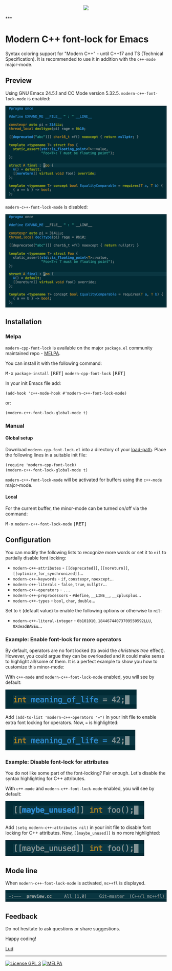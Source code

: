 <p align="center"><img src="./logo.png"/></p>
***

# Modern C++ font-lock for Emacs #

Syntax coloring support for "Modern C++" - until C++17 and TS (Technical Specification). It is recommended to use it in addition with the `c++-mode` major-mode.

## Preview ##

Using GNU Emacs 24.5.1 and CC Mode version 5.32.5. `modern-c++-font-lock-mode` is enabled:

![See img/mc++fl-on.png for screenshot](./img/mc++fl-on.png)

`modern-c++-font-lock-mode` is disabled:

![See img/mc++fl-off.png for screenshot](./img/mc++fl-off.png)

## Installation ##

### Melpa ###

`modern-cpp-font-lock` is available on the major `package.el` community maintained repo - [MELPA](http://melpa.org).

You can install it with the following command:

<kbd>M-x</kbd> `package-install` <kbd>[RET]</kbd> `modern-cpp-font-lock` <kbd>[RET]</kbd>

In your init Emacs file add:

    (add-hook 'c++-mode-hook #'modern-c++-font-lock-mode)

or:

    (modern-c++-font-lock-global-mode t)

### Manual ###

#### Global setup ####

Download `modern-cpp-font-lock.el` into a directory of your [load-path][load-path]. Place the following lines in a suitable init file:

    (require 'modern-cpp-font-lock)
    (modern-c++-font-lock-global-mode t)

`modern-c++-font-lock-mode` will be activated for buffers using the `c++-mode` major-mode.

[load-path]: https://www.gnu.org/software/emacs/manual/html_node/emacs/Lisp-Libraries.html

#### Local ####

For the current buffer, the minor-mode can be turned on/off via the command:

<kbd>M-x</kbd> `modern-c++-font-lock-mode` <kbd>[RET]</kbd>

## Configuration ##

You can modify the following lists to recognize more words or set it to `nil` to partially disable font locking:

 * `modern-c++-attributes` - `[[deprecated]]`, `[[noreturn]]`, `[[optimize_for_synchronized]]`...
 * `modern-c++-keywords` - `if`, `constexpr`, `noexcept`...
 * `modern-c++-literals` - `false`, `true`, `nullptr`...
 * `modern-c++-operators` - `...`
 * `modern-c++-preprocessors` - `#define`, `__LINE__`, `__cplusplus`...
 * `modern-c++-types` - `bool`, `char`, `double`...

Set to `t` (default value) to enable the following options or otherwise to `nil`:

 * `modern-c++-literal-integer` - `0b101010`, `18446744073709550592LLU`, `0XdeadBABEu`...

### Example: Enable font-lock for more operators ###

By default, operators are no font locked (to avoid the _christmas tree_ effect). However, you could argue they can be overloaded and it could make sense to highlight all/some of them. It is a perfect example to show you how to customize this minor-mode:

With `c++-mode` and `modern-c++-font-lock-mode` enabled, you will see by default:

![See img/all-operator-off-sample.png for screenshot](./img/all-operator-off-sample.png)

Add `(add-to-list 'modern-c++-operators "=")` in your init file to enable extra font locking for operators. Now, `=` is highlighted:

![See img/all-operator-on-sample.png for screenshot](./img/all-operator-on-sample.png)

### Example: Disable font-lock for attributes  ###

You do not like some part of the font-locking? Fair enough. Let's disable the syntax highlighting for C++ attributes.

With `c++-mode` and `modern-c++-font-lock-mode` enabled, you will see by default:

![See img/attributes-on.png for screenshot](./img/attributes-on.png)

Add `(setq modern-c++-attributes nil)` in your init file to disable font locking for C++ attributes. Now, `[[maybe_unused]]` is no more highlighted:

![See img/attributes-off.png for screenshot](./img/attributes-off.png)

## Mode line ##

When `modern-c++-font-lock-mode` is activated, `mc++fl` is displayed.

![See img/mode-line.png for screenshot](./img/mode-line.png)

## Feedback ##

Do not hesitate to ask questions or share suggestions.

Happy coding!

[Lud](http://lud.cc)

***
[![License GPL 3](https://img.shields.io/badge/license-GPL_3-green.svg)](http://www.gnu.org/licenses/gpl-3.0.txt)
[![MELPA](http://melpa.org/packages/modern-cpp-font-lock-badge.svg)](http://melpa.org/#/modern-cpp-font-lock)
